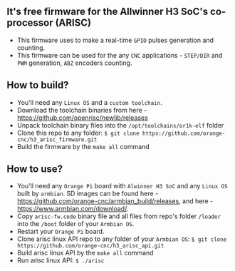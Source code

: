 It's free firmware for the Allwinner H3 SoC's co-processor (ARISC)
---
* This firmware uses to make a real-time ``GPIO`` pulses generation and counting.
* This firmware can be used for the any ``CNC`` applications - ``STEP/DIR`` and ``PWM`` generation, 
  ``ABZ`` encoders counting.

How to build?
---
* You'll need any ``Linux OS`` and a ``custom toolchain``.
* Download the toolchain binaries from here - https://github.com/openrisc/newlib/releases
* Unpack toolchain binary files into the ``/opt/toolchains/or1k-elf`` folder
* Clone this repo to any folder:
  ``$ git clone https://github.com/orange-cnc/h3_arisc_firmware.git``
* Build the firmware by the ``make all`` command

How to use?
---
* You'll need any ``Orange Pi`` board with ``Alwinner H3 SoC`` and any ``Linux OS`` built by ``armbian``.
  SD images can be found here - https://github.com/orange-cnc/armbian_build/releases, 
  and here - https://www.armbian.com/download/.
* Copy ``arisc-fw.code`` binary file and all files from repo's folder ``/loader`` 
  into the ``/boot`` folder of your ``Armbian OS``.
* Restart your ``Orange Pi`` board.
* Clone arisc linux API repo to any folder of your ``Armbian OS``: 
  ``$ git clone https://github.com/orange-cnc/h3_arisc_api.git``
* Build arisc linux API by the ``make all`` command
* Run arisc linux API:
  ``$ ./arisc``
